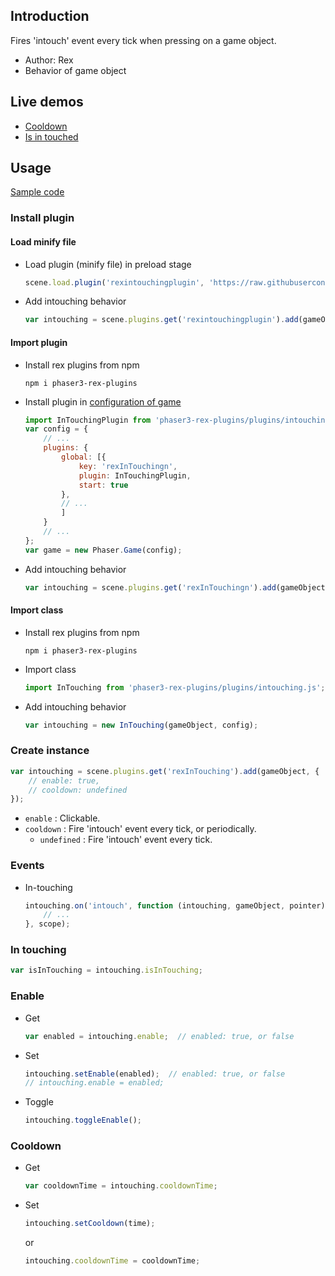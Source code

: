 ## Introduction

Fires 'intouch' event every tick when pressing on a game object.

- Author: Rex
- Behavior of game object

## Live demos

- [Cooldown](https://codepen.io/rexrainbow/pen/zYpvPwj)
- [Is in touched](https://codepen.io/rexrainbow/pen/KKopOeo)

## Usage

[Sample code](https://github.com/rexrainbow/phaser3-rex-notes/tree/master/examples/intouching)

### Install plugin

#### Load minify file

- Load plugin (minify file) in preload stage
    ```javascript
    scene.load.plugin('rexintouchingplugin', 'https://raw.githubusercontent.com/rexrainbow/phaser3-rex-notes/master/dist/rexintouchingplugin.min.js', true);
    ```
- Add intouching behavior
    ```javascript
    var intouching = scene.plugins.get('rexintouchingplugin').add(gameObject, config);
    ```

#### Import plugin

- Install rex plugins from npm
    ```
    npm i phaser3-rex-plugins
    ```
- Install plugin in [configuration of game](game.md#configuration)
    ```javascript
    import InTouchingPlugin from 'phaser3-rex-plugins/plugins/intouching-plugin.js';
    var config = {
        // ...
        plugins: {
            global: [{
                key: 'rexInTouchingn',
                plugin: InTouchingPlugin,
                start: true
            },
            // ...
            ]
        }
        // ...
    };
    var game = new Phaser.Game(config);
    ```
- Add intouching behavior
    ```javascript
    var intouching = scene.plugins.get('rexInTouchingn').add(gameObject, config);
    ```

#### Import class

- Install rex plugins from npm
    ```
    npm i phaser3-rex-plugins
    ```
- Import class
    ```javascript
    import InTouching from 'phaser3-rex-plugins/plugins/intouching.js';
    ```
- Add intouching behavior
    ```javascript
    var intouching = new InTouching(gameObject, config);
    ```

### Create instance

```javascript
var intouching = scene.plugins.get('rexInTouching').add(gameObject, {
    // enable: true,
    // cooldown: undefined
});
```

- `enable` : Clickable.
- `cooldown` : Fire 'intouch' event every tick, or periodically.
    - `undefined` : Fire 'intouch' event every tick.

### Events

- In-touching
    ```javascript
    intouching.on('intouch', function (intouching, gameObject, pointer) {
        // ...
    }, scope);
    ```

### In touching

```javascript
var isInTouching = intouching.isInTouching;
```

### Enable

- Get
    ```javascript
    var enabled = intouching.enable;  // enabled: true, or false
    ```
- Set
    ```javascript
    intouching.setEnable(enabled);  // enabled: true, or false
    // intouching.enable = enabled;
    ```
- Toggle
    ```javascript
    intouching.toggleEnable();
    ```

### Cooldown

- Get
    ```javascript
    var cooldownTime = intouching.cooldownTime;
    ```
- Set
    ```javascript
    intouching.setCooldown(time);
    ```
    or
    ```javascript
    intouching.cooldownTime = cooldownTime;
    ```

